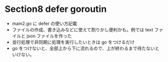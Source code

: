 # Section8 defer goroutin

- main2.go に defer の使い方記載
- ファイルの作成、書き込みなどに使えて割りかし便利かも。例では text ファイルと json ファイルを作った
- 並行処理で非同期に処理を実行したいときは go をつけるだけ
- go をつけないと、全部上から下に流れるので、上が終わるまで待たないといけない。
